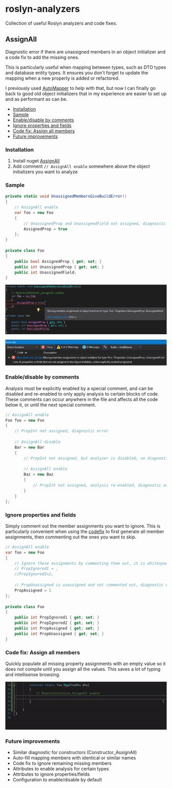 # roslyn-analyzers
Collection of useful Roslyn analyzers and code fixes.

## AssignAll
Diagnostic error if there are unassigned members in an object initializer and a code fix to add the missing ones.

This is particularly useful when mapping between types, such as DTO types and database entity types. It ensures you don't forget to update the mapping when a new property is added or refactored.

I previously used [AutoMapper](http://automapper.org/) to help with that, but now I can finally go back to good old object initializers that in my experience are easier to set up and as performant as can be.

* [Installation](#installation)
* [Sample](#sample)
* [Enable/disable by comments](#enabledisable-by-comments)
* [Ignore properties and fields](#ignore-properties-and-fields)
* [Code fix: Assign all members](#code-fix-assign-all-members)
* [Future improvements](#future-improvements)


### Installation
1. Install nuget [AssignAll](https://www.nuget.org/packages/AssignAll/)
2. Add comment `// AssignAll enable` somewhere above the object initializers you want to analyze

### Sample
```csharp
private static void UnassignedMembersGiveBuildError()
{
    // AssignAll enable
    var foo = new Foo
    {
        // UnassignedProp and UnassignedField not assigned, diagnostic error lists both
        AssignedProp = true
    };
}

private class Foo
{
    public bool AssignedProp { get; set; }
    public int UnassignedProp { get; set; }
    public int UnassignedField;
}
```

![Red squigglies on unassigned members in object initializer](Docs/Images/AssignAll_RedSquigglies.png?raw=true "Red squigglies on unassigned members in object initializer")

![Error list describes what properties or fields are not assigned.](Docs/Images/AssignAll_ErrorList.png?raw=true "Error list describes what properties or fields are not assigned.")

### Enable/disable by comments
Analysis must be explicitly enabled by a special comment, and can be disabled and re-enabled to only apply analysis to certain blocks of code. These comments can occur anywhere in the file and affects all the code below it, or until the next special comment.
```csharp
// AssignAll enable
Foo foo = new Foo
{
    // PropInt not assigned, diagnostic error

    // AssignAll disable
    Bar = new Bar
    {
        // PropInt not assigned, but analyzer is disabled, no diagnostic error

        // AssignAll enable
        Baz = new Baz
        {
            // PropInt not assigned, analysis re-enabled, diagnostic error
        }
    }
};
```

### Ignore properties and fields
Simply comment out the member assignments you want to ignore. This is particularly convenient when using the [codefix](#code-fix-assign-all-members) to first generate all member assignments, then commenting out the ones you want to skip.
```csharp
// AssignAll enable
var foo = new Foo
{
    // Ignore these assignments by commenting them out, it is whitespace tolerant
    // PropIgnored1 = ,
    //PropIgnored2=2,

    // PropUnassigned is unassigned and not commented out, diagnostic error
    PropAssigned = 1
};

private class Foo
{
    public int PropIgnored1 { get; set; }
    public int PropIgnored2 { get; set; }
    public int PropAssigned { get; set; }
    public int PropUnassigned { get; set; }
}
```

### Code fix: Assign all members
Quickly populate all missing property assignments with an empty value so it does not compile until you assign all the values.
This saves a lot of typing and intellisense browsing.

![Apply code fix 'Assign all members'](Docs/Images/AssignAll_AssignAllMembers.gif?raw=true "Apply code fix 'Assign all members'")


### Future improvements
* Similar diagnostic for constructors (Constructor_AssignAll)
* Auto-fill mapping members with identical or similar names
* Code fix to ignore remaining missing members
* Attributes to enable analysis for certain types
* Attributes to ignore properties/fields
* Configuration to enable/disable by default
